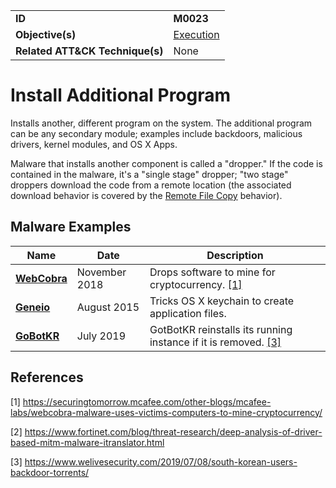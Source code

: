 |||
|---------|------------------------|
|**ID**|**M0023**|
|**Objective(s)**| [Execution](https://github.com/MBCProject/mbc-markdown/tree/master/execution)|
|**Related ATT&CK Technique(s)**|None|


Install Additional Program
==========================
Installs another, different program on the system. The additional program can be any secondary module; examples include backdoors, malicious drivers, kernel modules, and OS X Apps. 

Malware that installs another component is called a "dropper." If the code is contained in the malware, it's a "single stage" dropper; "two stage" droppers download the code from a remote location (the associated download behavior is covered by the [Remote File Copy](https://github.com/MBCProject/mbc-markdown/blob/master/command-and-control/remote-file-copy.md) behavior).

Malware Examples
----------------
|Name|Date|Description|
|-----------------------------|--------|-----------------------------|
|[**WebCobra**](https://github.com/MBCProject/mbc-markdown/blob/master/xample-malware/)|November 2018|Drops software to mine for cryptocurrency. [[1]](#1)|
|[**Geneio**](https://github.com/MBCProject/mbc-markdown/blob/master/xample-malware/)|August 2015|Tricks OS X keychain to create application files.|
|[**GoBotKR**](https://github.com/MBCProject/mbc-markdown/blob/master/xample-malware/)|July 2019 |GotBotKR reinstalls its running instance if it is removed. [[3]](#3)|

References
----------
<a name="1">[1]</a> https://securingtomorrow.mcafee.com/other-blogs/mcafee-labs/webcobra-malware-uses-victims-computers-to-mine-cryptocurrency/

<a name="2">[2]</a> https://www.fortinet.com/blog/threat-research/deep-analysis-of-driver-based-mitm-malware-itranslator.html

<a name="3">[3]</a> https://www.welivesecurity.com/2019/07/08/south-korean-users-backdoor-torrents/
